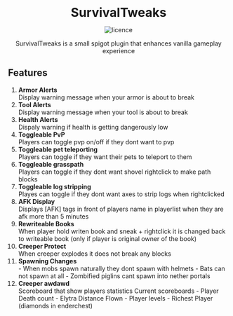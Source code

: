 <div align="center">
<h1 style="margin: 0px;font-weight: 700;font-family:-apple-system,BlinkMacSystemFont,Segoe UI,Helvetica,Arial,sans-serif,Apple Color Emoji,Segoe UI Emoji">SurvivalTweaks</h1>

![licence](https://img.shields.io/badge/License-MIT-brightgreen)

SurvivalTweaks is a small spigot plugin that enhances vanilla gameplay experience

</div>

## Features
1. <h4 style="margin:0px">Armor Alerts</h4>
   Display warning message when your armor is about to break
2. <h4 style="margin:0px">Tool Alerts</h4>
   Display warning message when your tool is about to break
3. <h4 style="margin:0px">Health Alerts</h4>
   Dispaly warning if health is getting dangerously low
4. <h4 style="margin:0px">Toggleable PvP</h4>
   Players can toggle pvp on/off if they dont want to pvp
5. <h4 style="margin:0px">Toggleable pet teleporting</h4>
   Players can toggle if they want their pets to teleport to them
6. <h4 style="margin:0px">Toggleable grasspath</h4>
   Players can toggle if they dont want shovel rightclick to make path blocks
7. <h4 style="margin:0px">Toggleable log stripping</h4>
   Playes can toggle if they dont want axes to strip logs when rightclicked
8. <h4 style="margin:0px">AFK Display</h4>
   Displays [AFK] tags in front of players name in playerlist when they are afk more than 5 minutes
9. <h4 style="margin:0px">Rewriteable Books</h4>
   When player hold writen book and sneak + rightclick it is changed back to writeable book (only if player is original owner of the book)
10. <h4 style="margin:0px">Creeper Protect</h4>
    When creeper explodes it does not break any blocks
11. <h4 style="margin:0px">Spawning Changes</h4>
    - When mobs spawn naturally they dont spawn with helmets  
    - Bats can not spawn at all  
    - Zombified piglins cant spawn into nether portals  
12. <h4 style="margin:0px">Creeper awdawd</h4>
    Scoreboard that show players statistics  
    Current scoreboards  
    - Player Death count  
    - Elytra Distance Flown  
    - Player levels  
    - Richest Player (diamonds in enderchest)  
   

